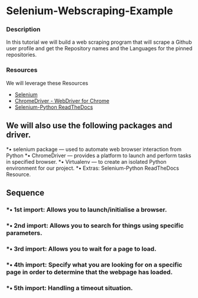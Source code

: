 # Selenium-Webscraping-Example

### Description
In this tutorial we will build a web scraping program that will scrape a Github user profile and get the Repository names and the Languages for the pinned repositories.

### Resources
We will leverage these Resources
* [Selenium](https://pypi.python.org/pypi/selenium)
* [ChromeDriver - WebDriver for Chrome](https://sites.google.com/a/chromium.org/chromedriver/downloads)
* [Selenium-Python ReadTheDocs](http://selenium-python.readthedocs.io/)


## We will also use the following packages and driver.
*•	selenium package — used to automate web browser interaction from Python
*•	ChromeDriver — provides a platform to launch and perform tasks in specified browser.
*•	Virtualenv — to create an isolated Python environment for our project.
*•	Extras: Selenium-Python ReadTheDocs Resource.


## Sequence
### *•	1st import: Allows you to launch/initialise a browser.

### *•	2nd import: Allows you to search for things using specific parameters.

### *•	3rd import: Allows you to wait for a page to load.

### *•	4th import: Specify what you are looking for on a specific page in order to determine that the webpage has loaded.

### *•	5th import: Handling a timeout situation.


